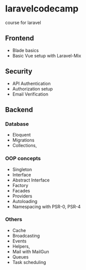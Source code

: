 # laravelcodecamp
course for laravel

## Frontend

- Blade basics
- Basic Vue setup with Laravel-Mix

## Security

- API Authentication 
- Authorization setup
- Email Verification

##  Backend

### Database

- Eloquent
- Migrations
- Collections,

### OOP concepts 

- Singleton
- Interface
- Abstract Interface
- Factory
- Facades
- Providers
- Autoloading
- Namespacing with PSR-0, PSR-4



### Others
- Cache 
- Broadcasting 
- Events
- Helpers, 
- Mail with MailGun 
- Queues
- Task scheduling

